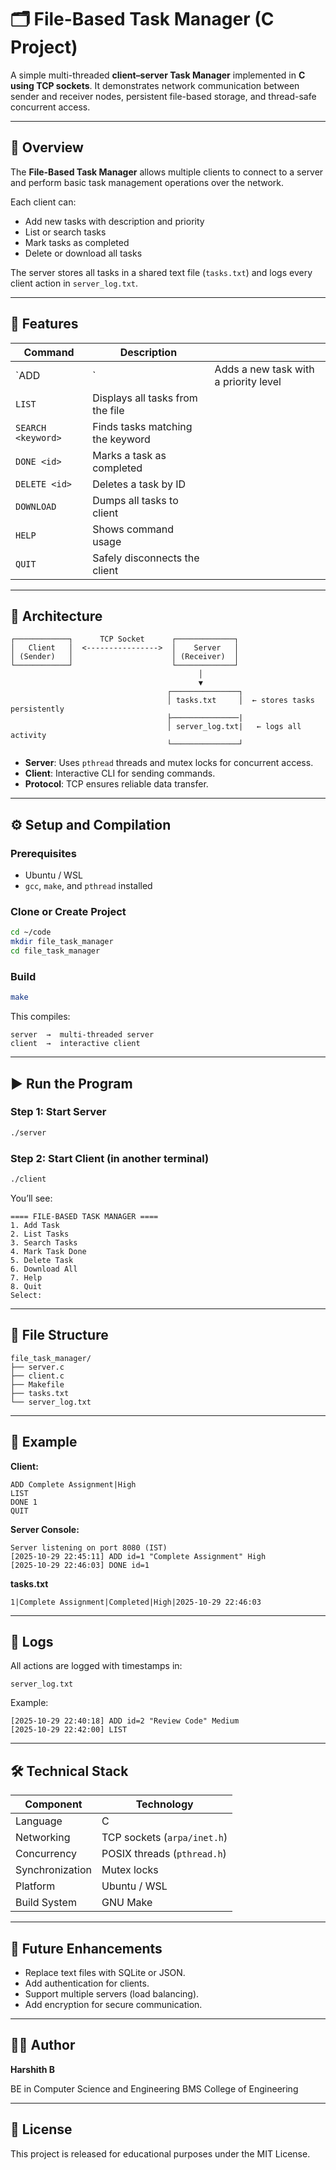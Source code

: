 # 🗂️ File-Based Task Manager (C Project)

A simple multi-threaded **client–server Task Manager** implemented in **C using TCP sockets**.
It demonstrates network communication between sender and receiver nodes, persistent file-based storage, and thread-safe concurrent access.

---

## 📘 Overview

The **File-Based Task Manager** allows multiple clients to connect to a server and perform basic task management operations over the network.

Each client can:

* Add new tasks with description and priority
* List or search tasks
* Mark tasks as completed
* Delete or download all tasks

The server stores all tasks in a shared text file (`tasks.txt`) and logs every client action in `server_log.txt`.

---

## 🧩 Features

| Command            | Description                      |                                       |
| ------------------ | -------------------------------- | ------------------------------------- |
| `ADD <desc>        | <priority>`                      | Adds a new task with a priority level |
| `LIST`             | Displays all tasks from the file |                                       |
| `SEARCH <keyword>` | Finds tasks matching the keyword |                                       |
| `DONE <id>`        | Marks a task as completed        |                                       |
| `DELETE <id>`      | Deletes a task by ID             |                                       |
| `DOWNLOAD`         | Dumps all tasks to client        |                                       |
| `HELP`             | Shows command usage              |                                       |
| `QUIT`             | Safely disconnects the client    |                                       |

---

## 🧱 Architecture

```
┌────────────┐      TCP Socket      ┌─────────────┐
│   Client   │  <---------------->  │    Server   │
│ (Sender)   │                      │ (Receiver)  │
└────────────┘                      └─────────────┘
                                          │
                                          ▼
                                   ┌───────────────┐
                                   │ tasks.txt     │  ← stores tasks persistently
                                   ├───────────────|  
                                   │ server_log.txt|   ← logs all activity
                                   └───────────────┘
```

* **Server**: Uses `pthread` threads and mutex locks for concurrent access.
* **Client**: Interactive CLI for sending commands.
* **Protocol**: TCP ensures reliable data transfer.

---

## ⚙️ Setup and Compilation

### Prerequisites

* Ubuntu / WSL
* `gcc`, `make`, and `pthread` installed

### Clone or Create Project

```bash
cd ~/code
mkdir file_task_manager
cd file_task_manager
```

### Build

```bash
make
```

This compiles:

```
server  →  multi-threaded server
client  →  interactive client
```

---

## ▶️ Run the Program

### Step 1: Start Server

```bash
./server
```

### Step 2: Start Client (in another terminal)

```bash
./client
```

You’ll see:

```
==== FILE-BASED TASK MANAGER ====
1. Add Task
2. List Tasks
3. Search Tasks
4. Mark Task Done
5. Delete Task
6. Download All
7. Help
8. Quit
Select:
```

---

## 💃 File Structure

```
file_task_manager/
├── server.c
├── client.c
├── Makefile
├── tasks.txt
└── server_log.txt
```

---

## 🧠 Example

**Client:**

```
ADD Complete Assignment|High
LIST
DONE 1
QUIT
```

**Server Console:**

```
Server listening on port 8080 (IST)
[2025-10-29 22:45:11] ADD id=1 "Complete Assignment" High
[2025-10-29 22:46:03] DONE id=1
```

**tasks.txt**

```
1|Complete Assignment|Completed|High|2025-10-29 22:46:03
```

---

## 🗾 Logs

All actions are logged with timestamps in:

```
server_log.txt
```

Example:

```
[2025-10-29 22:40:18] ADD id=2 "Review Code" Medium
[2025-10-29 22:42:00] LIST
```

---

## 🛠️ Technical Stack

| Component       | Technology                  |
| --------------- | --------------------------- |
| Language        | C                           |
| Networking      | TCP sockets (`arpa/inet.h`) |
| Concurrency     | POSIX threads (`pthread.h`) |
| Synchronization | Mutex locks                 |
| Platform        | Ubuntu / WSL                |
| Build System    | GNU Make                    |

---

## 🧮 Future Enhancements

* Replace text files with SQLite or JSON.
* Add authentication for clients.
* Support multiple servers (load balancing).
* Add encryption for secure communication.

---

## 👨‍💻 Author

**Harshith B**

BE in Computer Science and Engineering
BMS College of Engineering

---

## 🩶 License

This project is released for educational purposes under the MIT License.
